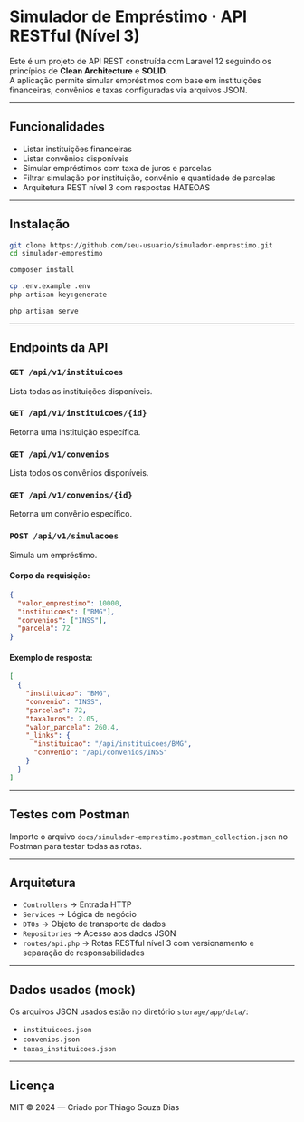 # Simulador de Empréstimo · API RESTful (Nível 3)

Este é um projeto de API REST construída com Laravel 12 seguindo os princípios de **Clean Architecture** e **SOLID**.  
A aplicação permite simular empréstimos com base em instituições financeiras, convênios e taxas configuradas via arquivos JSON.

---

## Funcionalidades

- Listar instituições financeiras
- Listar convênios disponíveis
- Simular empréstimos com taxa de juros e parcelas
- Filtrar simulação por instituição, convênio e quantidade de parcelas
- Arquitetura REST nível 3 com respostas HATEOAS

---

## Instalação

```bash
git clone https://github.com/seu-usuario/simulador-emprestimo.git
cd simulador-emprestimo

composer install

cp .env.example .env
php artisan key:generate

php artisan serve
```

---

## Endpoints da API

### `GET /api/v1/instituicoes`
Lista todas as instituições disponíveis.

### `GET /api/v1/instituicoes/{id}`
Retorna uma instituição específica.

### `GET /api/v1/convenios`
Lista todos os convênios disponíveis.

### `GET /api/v1/convenios/{id}`
Retorna um convênio específico.

### `POST /api/v1/simulacoes`
Simula um empréstimo.

#### Corpo da requisição:
```json
{
  "valor_emprestimo": 10000,
  "instituicoes": ["BMG"],
  "convenios": ["INSS"],
  "parcela": 72
}
```

#### Exemplo de resposta:
```json
[
  {
    "instituicao": "BMG",
    "convenio": "INSS",
    "parcelas": 72,
    "taxaJuros": 2.05,
    "valor_parcela": 260.4,
    "_links": {
      "instituicao": "/api/instituicoes/BMG",
      "convenio": "/api/convenios/INSS"
    }
  }
]
```

---

## Testes com Postman

Importe o arquivo `docs/simulador-emprestimo.postman_collection.json` no Postman para testar todas as rotas.

---

## Arquitetura

- `Controllers` → Entrada HTTP
- `Services` → Lógica de negócio
- `DTOs` → Objeto de transporte de dados
- `Repositories` → Acesso aos dados JSON
- `routes/api.php` → Rotas RESTful nível 3 com versionamento e separação de responsabilidades

---

## Dados usados (mock)

Os arquivos JSON usados estão no diretório `storage/app/data/`:

- `instituicoes.json`
- `convenios.json`
- `taxas_instituicoes.json`

---

## Licença

MIT © 2024 — Criado por Thiago Souza Dias
